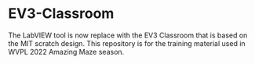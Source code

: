 # EV3-Classroom
The LabVIEW tool is now replace with the EV3 Classroom that is based on the MIT scratch design. This repository is for the training material used in WVPL 2022 Amazing Maze season.

